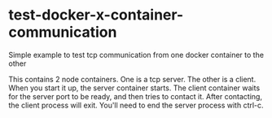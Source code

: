# test-docker-x-container-communication
Simple example to test tcp communication from one docker container to the other

This contains 2 node containers. One is a tcp server. The other is a client. When you start it up, the server container starts. The client container waits for the server port to be ready, and then tries to contact it. After contacting, the client process will exit. You'll need to end the server process with ctrl-c.
